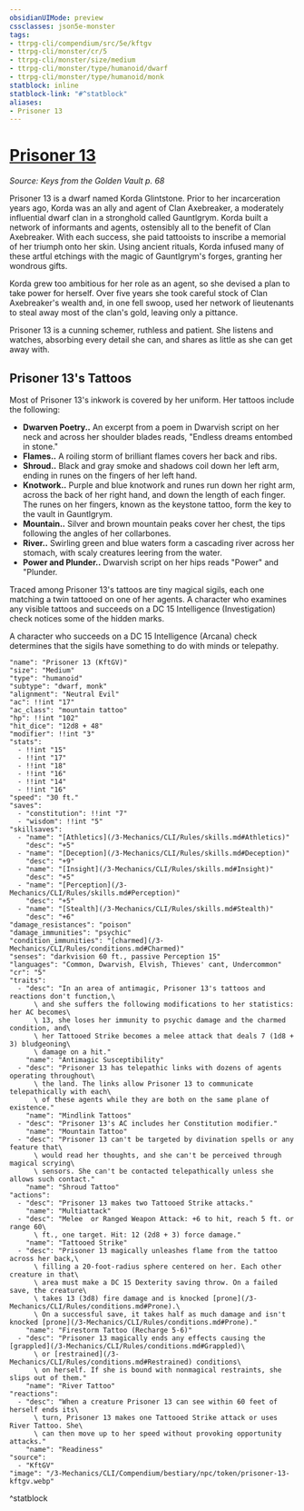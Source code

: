 ```yaml
---
obsidianUIMode: preview
cssclasses: json5e-monster
tags:
- ttrpg-cli/compendium/src/5e/kftgv
- ttrpg-cli/monster/cr/5
- ttrpg-cli/monster/size/medium
- ttrpg-cli/monster/type/humanoid/dwarf
- ttrpg-cli/monster/type/humanoid/monk
statblock: inline
statblock-link: "#^statblock"
aliases:
- Prisoner 13
---
```

# [Prisoner 13](3-Mechanics\CLI\Compendium\bestiary\npc/prisoner-13-kftgv.md)
*Source: Keys from the Golden Vault p. 68*  

Prisoner 13 is a dwarf named Korda Glintstone. Prior to her incarceration years ago, Korda was an ally and agent of Clan Axebreaker, a moderately influential dwarf clan in a stronghold called Gauntlgrym. Korda built a network of informants and agents, ostensibly all to the benefit of Clan Axebreaker. With each success, she paid tattooists to inscribe a memorial of her triumph onto her skin. Using ancient rituals, Korda infused many of these artful etchings with the magic of Gauntlgrym's forges, granting her wondrous gifts.

Korda grew too ambitious for her role as an agent, so she devised a plan to take power for herself. Over five years she took careful stock of Clan Axebreaker's wealth and, in one fell swoop, used her network of lieutenants to steal away most of the clan's gold, leaving only a pittance.

Prisoner 13 is a cunning schemer, ruthless and patient. She listens and watches, absorbing every detail she can, and shares as little as she can get away with.

## Prisoner 13's Tattoos

Most of Prisoner 13's inkwork is covered by her uniform. Her tattoos include the following:

- **Dwarven Poetry..** An excerpt from a poem in Dwarvish script on her neck and across her shoulder blades reads, "Endless dreams entombed in stone."  
- **Flames..** A roiling storm of brilliant flames covers her back and ribs.  
- **Shroud..** Black and gray smoke and shadows coil down her left arm, ending in runes on the fingers of her left hand.  
- **Knotwork..** Purple and blue knotwork and runes run down her right arm, across the back of her right hand, and down the length of each finger. The runes on her fingers, known as the keystone tattoo, form the key to the vault in Gauntlgrym.  
- **Mountain..** Silver and brown mountain peaks cover her chest, the tips following the angles of her collarbones.  
- **River..** Swirling green and blue waters form a cascading river across her stomach, with scaly creatures leering from the water.  
- **Power and Plunder..** Dwarvish script on her hips reads "Power" and "Plunder.  

Traced among Prisoner 13's tattoos are tiny magical sigils, each one matching a twin tattooed on one of her agents. A character who examines any visible tattoos and succeeds on a DC 15 Intelligence (Investigation) check notices some of the hidden marks.

A character who succeeds on a DC 15 Intelligence (Arcana) check determines that the sigils have something to do with minds or telepathy.

```statblock
"name": "Prisoner 13 (KftGV)"
"size": "Medium"
"type": "humanoid"
"subtype": "dwarf, monk"
"alignment": "Neutral Evil"
"ac": !!int "17"
"ac_class": "mountain tattoo"
"hp": !!int "102"
"hit_dice": "12d8 + 48"
"modifier": !!int "3"
"stats":
  - !!int "15"
  - !!int "17"
  - !!int "18"
  - !!int "16"
  - !!int "14"
  - !!int "16"
"speed": "30 ft."
"saves":
  - "constitution": !!int "7"
  - "wisdom": !!int "5"
"skillsaves":
  - "name": "[Athletics](/3-Mechanics/CLI/Rules/skills.md#Athletics)"
    "desc": "+5"
  - "name": "[Deception](/3-Mechanics/CLI/Rules/skills.md#Deception)"
    "desc": "+9"
  - "name": "[Insight](/3-Mechanics/CLI/Rules/skills.md#Insight)"
    "desc": "+5"
  - "name": "[Perception](/3-Mechanics/CLI/Rules/skills.md#Perception)"
    "desc": "+5"
  - "name": "[Stealth](/3-Mechanics/CLI/Rules/skills.md#Stealth)"
    "desc": "+6"
"damage_resistances": "poison"
"damage_immunities": "psychic"
"condition_immunities": "[charmed](/3-Mechanics/CLI/Rules/conditions.md#Charmed)"
"senses": "darkvision 60 ft., passive Perception 15"
"languages": "Common, Dwarvish, Elvish, Thieves' cant, Undercommon"
"cr": "5"
"traits":
  - "desc": "In an area of antimagic, Prisoner 13's tattoos and reactions don't function,\
      \ and she suffers the following modifications to her statistics: her AC becomes\
      \ 13, she loses her immunity to psychic damage and the charmed condition, and\
      \ her Tattooed Strike becomes a melee attack that deals 7 (1d8 + 3) bludgeoning\
      \ damage on a hit."
    "name": "Antimagic Susceptibility"
  - "desc": "Prisoner 13 has telepathic links with dozens of agents operating throughout\
      \ the land. The links allow Prisoner 13 to communicate telepathically with each\
      \ of these agents while they are both on the same plane of existence."
    "name": "Mindlink Tattoos"
  - "desc": "Prisoner 13's AC includes her Constitution modifier."
    "name": "Mountain Tattoo"
  - "desc": "Prisoner 13 can't be targeted by divination spells or any feature that\
      \ would read her thoughts, and she can't be perceived through magical scrying\
      \ sensors. She can't be contacted telepathically unless she allows such contact."
    "name": "Shroud Tattoo"
"actions":
  - "desc": "Prisoner 13 makes two Tattooed Strike attacks."
    "name": "Multiattack"
  - "desc": "Melee  or Ranged Weapon Attack: +6 to hit, reach 5 ft. or range 60\
      \ ft., one target. Hit: 12 (2d8 + 3) force damage."
    "name": "Tattooed Strike"
  - "desc": "Prisoner 13 magically unleashes flame from the tattoo across her back,\
      \ filling a 20-foot-radius sphere centered on her. Each other creature in that\
      \ area must make a DC 15 Dexterity saving throw. On a failed save, the creature\
      \ takes 13 (3d8) fire damage and is knocked [prone](/3-Mechanics/CLI/Rules/conditions.md#Prone).\
      \ On a successful save, it takes half as much damage and isn't knocked [prone](/3-Mechanics/CLI/Rules/conditions.md#Prone)."
    "name": "Firestorm Tattoo (Recharge 5-6)"
  - "desc": "Prisoner 13 magically ends any effects causing the [grappled](/3-Mechanics/CLI/Rules/conditions.md#Grappled)\
      \ or [restrained](/3-Mechanics/CLI/Rules/conditions.md#Restrained) conditions\
      \ on herself. If she is bound with nonmagical restraints, she slips out of them."
    "name": "River Tattoo"
"reactions":
  - "desc": "When a creature Prisoner 13 can see within 60 feet of herself ends its\
      \ turn, Prisoner 13 makes one Tattooed Strike attack or uses River Tattoo. She\
      \ can then move up to her speed without provoking opportunity attacks."
    "name": "Readiness"
"source":
  - "KftGV"
"image": "/3-Mechanics/CLI/Compendium/bestiary/npc/token/prisoner-13-kftgv.webp"
```
^statblock